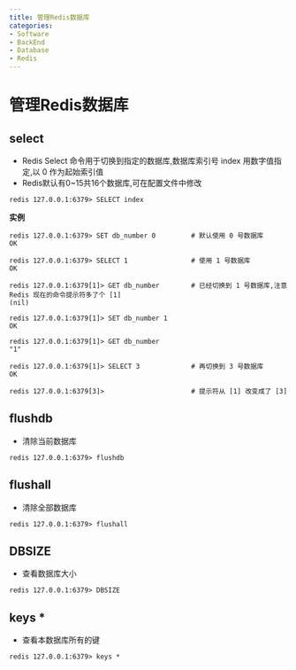 ```yaml
---
title: 管理Redis数据库
categories:
- Software
- BackEnd
- Database
- Redis
---
```

# 管理Redis数据库

## select

- Redis Select 命令用于切换到指定的数据库,数据库索引号 index 用数字值指定,以 0 作为起始索引值
- Redis默认有0~15共16个数据库,可在配置文件中修改

```
redis 127.0.0.1:6379> SELECT index
```

**实例**

```
redis 127.0.0.1:6379> SET db_number 0         # 默认使用 0 号数据库
OK

redis 127.0.0.1:6379> SELECT 1                # 使用 1 号数据库
OK

redis 127.0.0.1:6379[1]> GET db_number        # 已经切换到 1 号数据库,注意 Redis 现在的命令提示符多了个 [1]
(nil)

redis 127.0.0.1:6379[1]> SET db_number 1
OK

redis 127.0.0.1:6379[1]> GET db_number
"1"

redis 127.0.0.1:6379[1]> SELECT 3             # 再切换到 3 号数据库
OK

redis 127.0.0.1:6379[3]>                      # 提示符从 [1] 改变成了 [3]
```

## flushdb

- 清除当前数据库

```
redis 127.0.0.1:6379> flushdb
```

## flushall

- 清除全部数据库

```
redis 127.0.0.1:6379> flushall
```

## DBSIZE

- 查看数据库大小

```
redis 127.0.0.1:6379> DBSIZE
```

## keys *

- 查看本数据库所有的键

```
redis 127.0.0.1:6379> keys *
```

